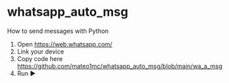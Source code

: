 # whatsapp_auto_msg
How to send messages with Python
1. Open https://web.whatsapp.com/ 
2. Link your device
3. Copy code here https://github.com/mateo1mc/whatsapp_auto_msg/blob/main/wa_a_msg 
4. Run ▶
